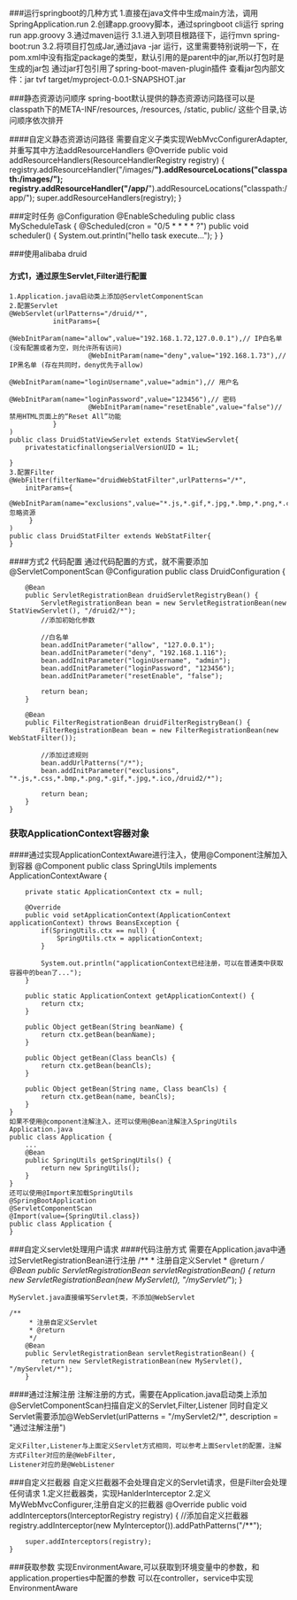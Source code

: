 ###运行springboot的几种方式
	1.直接在java文件中生成main方法，调用SpringApplication.run
	2.创建app.groovy脚本，通过springboot cli运行  spring run app.groovy
	3.通过maven运行
		3.1.进入到项目根路径下，运行mvn spring-boot:run
		3.2.将项目打包成Jar,通过java -jar 运行，这里需要特别说明一下，在pom.xml中没有指定package的类型，默认引用的是parent中的jar,所以打包时是生成的jar包
通过jar打包引用了spring-boot-maven-plugin插件
  查看jar包内部文件：jar tvf target/myproject-0.0.1-SNAPSHOT.jar
  
###静态资源访问顺序
    spring-boot默认提供的静态资源访问路径可以是classpath下的META-INF/resources, /resources, /static, public/
    这些个目录,访问顺序依次排开
    
####自定义静态资源访问路径
    需要自定义子类实现WebMvcConfigurerAdapter,并重写其中方法addResourceHandlers
    @Override
    public void addResourceHandlers(ResourceHandlerRegistry registry) {
        registry.addResourceHandler("/images/**").addResourceLocations("classpath:/images/");
        registry.addResourceHandler("/app/**").addResourceLocations("classpath:/app/");
        super.addResourceHandlers(registry);
    }
    
    
###定时任务
    @Configuration
    @EnableScheduling
    public class MyScheduleTask {
        @Scheduled(cron = "0/5 * * * * ?")
        public void scheduler() {
            System.out.println("hello task execute...");
        }
    }

    
###使用alibaba druid
#### 方式1，通过原生Servlet,Filter进行配置

    1.Application.java启动类上添加@ServletComponentScan
    2.配置Servlet
    @WebServlet(urlPatterns="/druid/*",
               initParams={
                       @WebInitParam(name="allow",value="192.168.1.72,127.0.0.1"),// IP白名单 (没有配置或者为空，则允许所有访问)
                        @WebInitParam(name="deny",value="192.168.1.73"),// IP黑名单 (存在共同时，deny优先于allow)
                        @WebInitParam(name="loginUsername",value="admin"),// 用户名
                        @WebInitParam(name="loginPassword",value="123456"),// 密码
                        @WebInitParam(name="resetEnable",value="false")// 禁用HTML页面上的“Reset All”功能
               }
    )
    public class DruidStatViewServlet extends StatViewServlet{
        privatestaticfinallongserialVersionUID = 1L;
       
    }
    3.配置Filter
    @WebFilter(filterName="druidWebStatFilter",urlPatterns="/*",
        initParams={
                 @WebInitParam(name="exclusions",value="*.js,*.gif,*.jpg,*.bmp,*.png,*.css,*.ico,/druid/*")// 忽略资源
         }
    )
    public class DruidStatFilter extends WebStatFilter{
    }
####方式2 代码配置
    通过代码配置的方式，就不需要添加@ServletComponentScan
    @Configuration
    public class DruidConfiguration {
    
        @Bean
        public ServletRegistrationBean druidServletRegistryBean() {
            ServletRegistrationBean bean = new ServletRegistrationBean(new StatViewServlet(), "/druid2/*");
            //添加初始化参数
    
            //白名单
            bean.addInitParameter("allow", "127.0.0.1");
            bean.addInitParameter("deny", "192.168.1.116");
            bean.addInitParameter("loginUsername", "admin");
            bean.addInitParameter("loginPassword", "123456");
            bean.addInitParameter("resetEnable", "false");
    
            return bean;
        }
    
        @Bean
        public FilterRegistrationBean druidFilterRegistryBean() {
            FilterRegistrationBean bean = new FilterRegistrationBean(new WebStatFilter());
    
            //添加过滤规则
            bean.addUrlPatterns("/*");
            bean.addInitParameter("exclusions", "*.js,*.css,*.bmp,*.png,*.gif,*.jpg,*.ico,/druid2/*");
    
            return bean;
        }
    }
    
### 获取ApplicationContext容器对象
####通过实现ApplicationContextAware进行注入，使用@Component注解加入到容器
    @Component
    public class SpringUtils implements ApplicationContextAware {
    
        private static ApplicationContext ctx = null;
    
        @Override
        public void setApplicationContext(ApplicationContext applicationContext) throws BeansException {
            if(SpringUtils.ctx == null) {
                SpringUtils.ctx = applicationContext;
            }
    
            System.out.println("applicationContext已经注册，可以在普通类中获取容器中的bean了...");
        }
    
        public static ApplicationContext getApplicationContext() {
            return ctx;
        }
    
        public Object getBean(String beanName) {
            return ctx.getBean(beanName);
        }
    
        public Object getBean(Class beanCls) {
            return ctx.getBean(beanCls);
        }
    
        public Object getBean(String name, Class beanCls) {
            return ctx.getBean(name, beanCls);
        }
    }
    如果不使用@component注解注入，还可以使用@Bean注解注入SpringUtils
    Application.java
    public class Application {
        ...
        @Bean 
        public SpringUtils getSpringUtils() {
            return new SpringUtils();
        }
    }
    还可以使用@Import来加载SpringUtils
    @SpringBootApplication
    @ServletComponentScan
    @Import(value={SpringUtil.class})
    public class Application {
    }
    
###自定义servlet处理用户请求
####代码注册方式
    需要在Application.java中通过ServletRegistrationBean进行注册
    /**
     * 注册自定义Servlet
     * @return
     */
    @Bean
    public ServletRegistrationBean servletRegistrationBean() {
        return new ServletRegistrationBean(new MyServlet(), "/myServlet/*");
    }
    
    MyServlet.java直接编写Servlet类，不添加@WebServlet
    
    /**
         * 注册自定义Servlet
         * @return
         */
        @Bean
        public ServletRegistrationBean servletRegistrationBean() {
            return new ServletRegistrationBean(new MyServlet(), "/myServlet/*");
        }
####通过注解注册
    注解注册的方式，需要在Application.java启动类上添加@ServletComponentScan扫描自定义的Servlet,Filter,Listener
    同时自定义Servlet需要添加@WebServlet(urlPatterns = "/myServlet2/*", description = "通过注解注册")
    
    定义Filter,Listener与上面定义Servlet方式相同，可以参考上面Servlet的配置，注解方式Filter对应的是@WebFilter, 
    Listener对应的是@WebListener
###自定义拦截器
    自定义拦截器不会处理自定义的Servlet请求，但是Filter会处理任何请求
    1.定义拦截器类，实现HanlderInterceptor
    2.定义MyWebMvcConfigurer,注册自定义的拦截器
    @Override
    public void addInterceptors(InterceptorRegistry registry) {
        //添加自定义拦截器
        registry.addInterceptor(new MyInterceptor()).addPathPatterns("/**");

        super.addInterceptors(registry);
    }
###获取参数
    实现EnvironmentAware,可以获取到环境变量中的参数，和application.properties中配置的参数
    可以在controller，service中实现EnvironmentAware